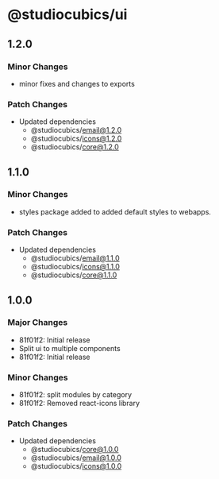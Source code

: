# @studiocubics/ui

## 1.2.0

### Minor Changes

- minor fixes and changes to exports

### Patch Changes

- Updated dependencies
  - @studiocubics/email@1.2.0
  - @studiocubics/icons@1.2.0
  - @studiocubics/core@1.2.0

## 1.1.0

### Minor Changes

- styles package added to added default styles to webapps.

### Patch Changes

- Updated dependencies
  - @studiocubics/email@1.1.0
  - @studiocubics/icons@1.1.0
  - @studiocubics/core@1.1.0

## 1.0.0

### Major Changes

- 81f01f2: Initial release
- Split ui to multiple components
- 81f01f2: Initial release

### Minor Changes

- 81f01f2: split modules by category
- 81f01f2: Removed react-icons library

### Patch Changes

- Updated dependencies
  - @studiocubics/core@1.0.0
  - @studiocubics/email@1.0.0
  - @studiocubics/icons@1.0.0
